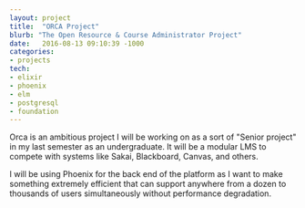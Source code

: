 ```yaml
---
layout: project
title:  "ORCA Project"
blurb: "The Open Resource & Course Administrator Project"
date:   2016-08-13 09:10:39 -1000
categories:
- projects
tech:
- elixir
- phoenix
- elm
- postgresql
- foundation
---
```


Orca is an ambitious project I will be working on as a sort of "Senior project" in my last semester as an undergraduate. It will be a modular LMS to compete with systems like Sakai, Blackboard, Canvas, and others.

I will be using Phoenix for the back end of the platform as I want to make something extremely efficient that can support anywhere from a dozen to thousands of users simultaneously without performance degradation.
